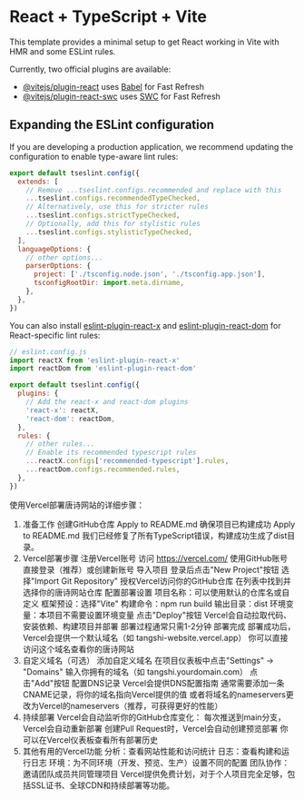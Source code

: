 # React + TypeScript + Vite

This template provides a minimal setup to get React working in Vite with HMR and some ESLint rules.

Currently, two official plugins are available:

- [@vitejs/plugin-react](https://github.com/vitejs/vite-plugin-react/blob/main/packages/plugin-react/README.md) uses [Babel](https://babeljs.io/) for Fast Refresh
- [@vitejs/plugin-react-swc](https://github.com/vitejs/vite-plugin-react-swc) uses [SWC](https://swc.rs/) for Fast Refresh

## Expanding the ESLint configuration

If you are developing a production application, we recommend updating the configuration to enable type-aware lint rules:

```js
export default tseslint.config({
  extends: [
    // Remove ...tseslint.configs.recommended and replace with this
    ...tseslint.configs.recommendedTypeChecked,
    // Alternatively, use this for stricter rules
    ...tseslint.configs.strictTypeChecked,
    // Optionally, add this for stylistic rules
    ...tseslint.configs.stylisticTypeChecked,
  ],
  languageOptions: {
    // other options...
    parserOptions: {
      project: ['./tsconfig.node.json', './tsconfig.app.json'],
      tsconfigRootDir: import.meta.dirname,
    },
  },
})
```

You can also install [eslint-plugin-react-x](https://github.com/Rel1cx/eslint-react/tree/main/packages/plugins/eslint-plugin-react-x) and [eslint-plugin-react-dom](https://github.com/Rel1cx/eslint-react/tree/main/packages/plugins/eslint-plugin-react-dom) for React-specific lint rules:

```js
// eslint.config.js
import reactX from 'eslint-plugin-react-x'
import reactDom from 'eslint-plugin-react-dom'

export default tseslint.config({
  plugins: {
    // Add the react-x and react-dom plugins
    'react-x': reactX,
    'react-dom': reactDom,
  },
  rules: {
    // other rules...
    // Enable its recommended typescript rules
    ...reactX.configs['recommended-typescript'].rules,
    ...reactDom.configs.recommended.rules,
  },
})
```
使用Vercel部署唐诗网站的详细步骤：
1. 准备工作
创建GitHub仓库
Apply to README.md
确保项目已构建成功
Apply to README.md
我们已经修复了所有TypeScript错误，构建成功生成了dist目录。
2. Vercel部署步骤
注册Vercel账号
访问 https://vercel.com/
使用GitHub账号直接登录（推荐）或创建新账号
导入项目
登录后点击"New Project"按钮
选择"Import Git Repository"
授权Vercel访问你的GitHub仓库
在列表中找到并选择你的唐诗网站仓库
配置部署设置
项目名称：可以使用默认的仓库名或自定义
框架预设：选择"Vite"
构建命令：npm run build
输出目录：dist
环境变量：本项目不需要设置环境变量
点击"Deploy"按钮
Vercel会自动拉取代码、安装依赖、构建项目并部署
部署过程通常只需1-2分钟
部署完成
部署成功后，Vercel会提供一个默认域名（如 tangshi-website.vercel.app）
你可以直接访问这个域名查看你的唐诗网站
3. 自定义域名（可选）
添加自定义域名
在项目仪表板中点击"Settings" → "Domains"
输入你拥有的域名（如 tangshi.yourdomain.com）
点击"Add"按钮
配置DNS记录
Vercel会提供DNS配置指南
通常需要添加一条CNAME记录，将你的域名指向Vercel提供的值
或者将域名的nameservers更改为Vercel的nameservers（推荐，可获得更好的性能）
4. 持续部署
Vercel会自动监听你的GitHub仓库变化：
每次推送到main分支，Vercel会自动重新部署
创建Pull Request时，Vercel会自动创建预览部署
你可以在Vercel仪表板查看所有部署历史
5. 其他有用的Vercel功能
分析：查看网站性能和访问统计
日志：查看构建和运行日志
环境：为不同环境（开发、预览、生产）设置不同的配置
团队协作：邀请团队成员共同管理项目
Vercel提供免费计划，对于个人项目完全足够，包括SSL证书、全球CDN和持续部署等功能。